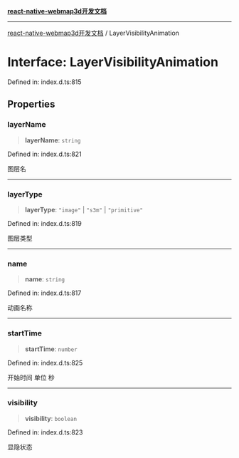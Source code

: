 [**react-native-webmap3d开发文档**](../README.md)

***

[react-native-webmap3d开发文档](../globals.md) / LayerVisibilityAnimation

# Interface: LayerVisibilityAnimation

Defined in: index.d.ts:815

## Properties

### layerName

> **layerName**: `string`

Defined in: index.d.ts:821

图层名

***

### layerType

> **layerType**: `"image"` \| `"s3m"` \| `"primitive"`

Defined in: index.d.ts:819

图层类型

***

### name

> **name**: `string`

Defined in: index.d.ts:817

动画名称

***

### startTime

> **startTime**: `number`

Defined in: index.d.ts:825

开始时间 单位 秒

***

### visibility

> **visibility**: `boolean`

Defined in: index.d.ts:823

显隐状态
